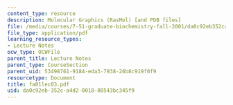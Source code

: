 ```yaml
---
content_type: resource
description: Molecular Graphics (RasMol) [and PDB files]
file: /media/courses/7-51-graduate-biochemistry-fall-2001/da0c92eb352ca4d2001880543bc345f9_fa01lec03.pdf
file_type: application/pdf
learning_resource_types:
- Lecture Notes
ocw_type: OCWFile
parent_title: Lecture Notes
parent_type: CourseSection
parent_uid: 53498761-9184-eda3-7938-26b8c919f0f9
resourcetype: Document
title: fa01lec03.pdf
uid: da0c92eb-352c-a4d2-0018-80543bc345f9
---
```

